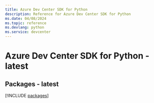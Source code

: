 ```yaml
---
title: Azure Dev Center SDK for Python
description: Reference for Azure Dev Center SDK for Python
ms.date: 04/08/2024
ms.topic: reference
ms.devlang: python
ms.service: devcenter
---
```

# Azure Dev Center SDK for Python - latest
## Packages - latest
[!INCLUDE [packages](dev-center-index.md)]